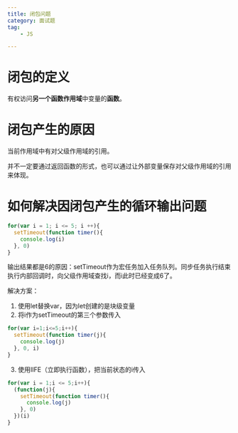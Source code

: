```yaml
---
title: 闭包问题
category: 面试题
tag:
    - JS

---
```




# 闭包的定义

有权访问**另一个函数作用域**中变量的**函数**。



# 闭包产生的原因

当前作用域中有对父级作用域的引用。

并不一定要通过返回函数的形式，也可以通过让外部变量保存对父级作用域的引用来体现。



# 如何解决因闭包产生的循环输出问题

```js
for(var i = 1; i <= 5; i ++){
  setTimeout(function timer(){
    console.log(i)
  }, 0)
}
```

输出结果都是6的原因：setTimeout作为宏任务加入任务队列。同步任务执行结束执行内部回调时，向父级作用域查找i，而i此时已经变成6了。



解决方案：

1. 使用let替换var，因为let创建的是块级变量
2. 将i作为setTimeout的第三个参数传入

```js
for(var i=1;i<=5;i++){
  setTimeout(function timer(j){
    console.log(j)
  }, 0, i)
}
```

3. 使用IIFE（立即执行函数），把当前状态的i传入

```js
for(var i = 1;i <= 5;i++){
  (function(j){
    setTimeout(function timer(){
      console.log(j)
    }, 0)
  })(i)
}
```







